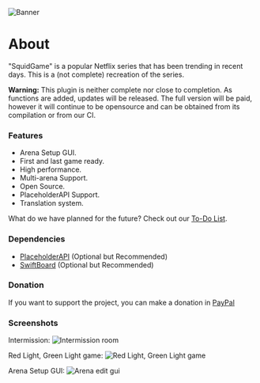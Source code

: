![Banner](https://i.imgur.com/5oC0KpD.jpg)

# About

"SquidGame" is a popular Netflix series that has been trending in recent days. This is a (not complete) recreation of the series.

**Warning:** This plugin is neither complete nor close to completion. As functions are added, updates will be released. The full version will be paid, however it will continue to be opensource and can be obtained from its compilation or from our CI.

### Features

- Arena Setup GUI.
- First and last game ready.
- High performance.
- Multi-arena Support.
- Open Source.
- PlaceholderAPI Support.
- Translation system.

 What do we have planned for the future? Check out our [To-Do List](https://github.com/2lstudios-mc/SquidGame/blob/main/TODO.md).
 
 ### Dependencies
 
 - [PlaceholderAPI](https://www.spigotmc.org/resources/placeholderapi.6245/) (Optional but Recommended)
 - [SwiftBoard](https://www.spigotmc.org/resources/swiftboard-free-async-and-fast.96879/) (Optional but Recommended)

### Donation

If you want to support the project, you can make a donation in [PayPal](https://paypal.me/sammwy)

### Screenshots

Intermission:
![Intermission room](https://i.imgur.com/NGCNu6k.png)

Red Light, Green Light game:
![Red Light, Green Light game](https://i.imgur.com/3l0yLlL.png)

Arena Setup GUI:
![Arena edit gui](https://i.imgur.com/JDhLIzI.png)
